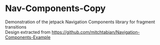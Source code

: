 # Nav-Components-Copy
Demonstration of the jetpack Navigation Components library for fragment transitions <br />
Design extracted from https://github.com/mitchtabian/Navigation-Components-Example
